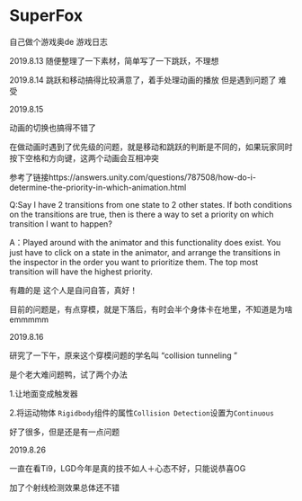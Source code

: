 # SuperFox
自己做个游戏奥de 游戏日志

2019.8.13
随便整理了一下素材，简单写了一下跳跃，不理想

2019.8.14
跳跃和移动搞得比较满意了，着手处理动画的播放 但是遇到问题了 难受

2019.8.15

动画的切换也搞得不错了

在做动画时遇到了优先级的问题，就是移动和跳跃的判断是不同的，如果玩家同时按下空格和方向键，这两个动画会互相冲突

参考了链接https://answers.unity.com/questions/787508/how-do-i-determine-the-priority-in-which-animation.html

Q:Say I have 2 transitions from one state to 2 other states. If both conditions on the transitions are true, then is there a way to set a priority on which transition I want to happen?

A：Played around with the animator and this functionality does exist. You just have to click on a state in the animator, and arrange the transitions in the inspector in the order you want to prioritize them. The top most transition will have the highest priority.

有趣的是 这个人是自问自答，真好！

目前的问题是，有点穿模，就是下落后，有时会半个身体卡在地里，不知道是为啥emmmmm



2019.8.16

研究了一下午，原来这个穿模问题的学名叫 “collision tunneling ”

是个老大难问题鸭，试了两个办法

1.让地面变成触发器

2.将运动物体 `Rigidbody`组件的属性`Collision Detection`设置为`Continuous`

好了很多，但是还是有一点问题





2019.8.26

一直在看Ti9，LGD今年是真的技不如人＋心态不好，只能说恭喜OG

加了个射线检测效果总体还不错
